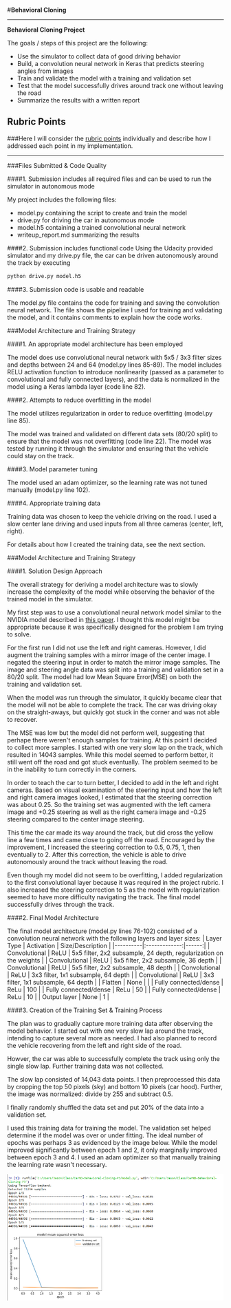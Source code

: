 #**Behavioral Cloning** 

---

**Behavioral Cloning Project**

The goals / steps of this project are the following:
* Use the simulator to collect data of good driving behavior
* Build, a convolution neural network in Keras that predicts steering angles from images
* Train and validate the model with a training and validation set
* Test that the model successfully drives around track one without leaving the road
* Summarize the results with a written report


[//]: # (Image References)

[image1]: ./examples/run_result.png "Training Summary"

## Rubric Points
###Here I will consider the [rubric points](https://review.udacity.com/#!/rubrics/432/view) individually and describe how I addressed each point in my implementation.  

---
###Files Submitted & Code Quality

####1. Submission includes all required files and can be used to run the simulator in autonomous mode

My project includes the following files:
* model.py containing the script to create and train the model
* drive.py for driving the car in autonomous mode
* model.h5 containing a trained convolutional neural network
* writeup_report.md summarizing the results

####2. Submission includes functional code
Using the Udacity provided simulator and my drive.py file, the car can be driven autonomously around the track by executing 
```sh
python drive.py model.h5
```

####3. Submission code is usable and readable

The model.py file contains the code for training and saving the convolution neural network. The file shows the pipeline I used for training and validating the model, and it contains comments to explain how the code works.

###Model Architecture and Training Strategy

####1. An appropriate model architecture has been employed

The model does use convolutional neural network with 5x5 / 3x3 filter sizes and depths between 24 and 64 (model.py lines 85-89).  The model includes RELU activation function to introduce nonlinearity (passed as a parameter to convolutional and fully connected layers), and the data is normalized in the model using a Keras lambda layer (code line 82). 

####2. Attempts to reduce overfitting in the model

The model utilizes regularization in order to reduce overfitting (model.py line 85). 

The model was trained and validated on different data sets (80/20 split) to ensure that the model was not overfitting (code line 22).  The model was tested by running it through the simulator and ensuring that the vehicle could stay on the track.

####3. Model parameter tuning

The model used an adam optimizer, so the learning rate was not tuned manually (model.py line 102).

####4. Appropriate training data

Training data was chosen to keep the vehicle driving on the road. I used a slow center lane driving and used inputs from all three cameras (center, left, right).

For details about how I created the training data, see the next section. 

###Model Architecture and Training Strategy

####1. Solution Design Approach

The overall strategy for deriving a model architecture was to slowly increase the complexity of the model while observing the behavior of the trained model in the simulator.

My first step was to use a convolutional neural network model similar to the NVIDIA model described in [this paper](http://images.nvidia.com/content/tegra/automotive/images/2016/solutions/pdf/end-to-end-dl-using-px.pdf).  I thought this model might be appropriate because it was specifically designed for the problem I am trying to solve.

For the first run I did not use the left and right cameras.  However, I did augment the training samples with a mirror image of the center image.  I negated the steering input in order to match the mirror image samples.  The image and steering angle data was split into a training and validation set in a 80/20 split.  The model had low Mean Square Error(MSE) on both the training and validation set.

When the model was run through the simulator, it quickly became clear that the model will not be able to complete the track.  The car was driving okay on the straight-aways, but quickly got stuck in the corner and was not able to recover.

The MSE was low but the model did not perform well, suggesting that perhape there weren't enough samples for training.  At this point I decided to collect more samples.  I started with one very slow lap on the track, which resulted in 14043 samples.  While this model seemed to perform better, it still went off the road and got stuck eventually.  The problem seemed to be in the inability to turn correctly in the corners.

In order to teach the car to turn better, I decided to add in the left and right cameras.  Based on visual examination of the steering input and how the left and right camera images looked, I estimated that the steering correction was about 0.25.  So the training set was augmented with the left camera image and +0.25 steering as well as the right camera image and -0.25 steering compared to the center image steering.

This time the car made its way around the track, but did cross the yellow line a few times and came close to going off the road.  Encouraged by the improvement, I increased the steering correction to 0.5, 0.75, 1, then eventually to 2.  After this correction, the vehicle is able to drive autonomously around the track without leaving the road.

Even though my model did not seem to be overfitting, I added regularization to the first convolutional layer because it was required in the project rubric.  I also increased the steering correction to 5 as the model with regularization seemed to have more difficulty navigating the track.  The final model successfully drives through the track.

####2. Final Model Architecture

The final model architecture (model.py lines 76-102) consisted of a convolution neural network with the following layers and layer sizes:
| Layer Type | Activation  | Size/Description |
|----------|:-------------:|------:|
| Convolutional | ReLU | 5x5 filter, 2x2 subsample, 24 depth, regularization on the weights |
| Convolutional | ReLU | 5x5 filter, 2x2 subsample, 36 depth |
| Convolutional | ReLU | 5x5 filter, 2x2 subsample, 48 depth |
| Convolutional | ReLU | 3x3 filter, 1x1 subsample, 64 depth |
| Convolutional | ReLU | 3x3 filter, 1x1 subsample, 64 depth |
| Flatten		| None | |
| Fully connected/dense | ReLu | 100 |
| Fully connected/dense | ReLu | 50 |
| Fully connected/dense | ReLu | 10 |
| Output layer | None | 1 |


####3. Creation of the Training Set & Training Process

The plan was to gradually capture more training data after observing the model behavior.  I started out with one very slow lap around the track, intending to capture several more as needed.  I had also planned to record the vehicle recovering from the left and right side of the road.

Howver, the car was able to successfully complete the track using only the single slow lap.  Further training data was not collected.

The slow lap consisted of 14,043 data points. I then preprocessed this data by cropping the top 50 pixels (sky) and bottom 10 pixels (car hood).  Further, the image was normalized: divide by 255 and subtract 0.5.

I finally randomly shuffled the data set and put 20% of the data into a validation set. 

I used this training data for training the model. The validation set helped determine if the model was over or under fitting. The ideal number of epochs was perhaps 3 as evidenced by the image below.  While the model improved significantly between epoch 1 and 2, it only marginally improved between epoch 3 and 4.  I used an adam optimizer so that manually training the learning rate wasn't necessary.

![image1]